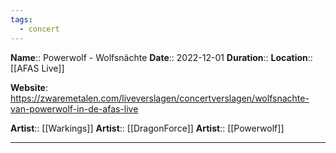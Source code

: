 ```yaml
---
tags:
  - concert
---
```

**Name**:: Powerwolf - Wolfsnächte
**Date**:: 2022-12-01
**Duration**:: 
**Location**:: [[AFAS Live]]

**Website**: https://zwaremetalen.com/liveverslagen/concertverslagen/wolfsnachte-van-powerwolf-in-de-afas-live

**Artist**:: [[Warkings]]
**Artist**:: [[DragonForce]]
**Artist**:: [[Powerwolf]]

---
